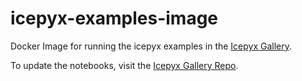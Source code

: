 # icepyx-examples-image

Docker Image for running the icepyx examples in the
[Icepyx Gallery]().

To update the notebooks, visit the
[Icepyx Gallery Repo](https://github.com/icesat2py/icepyx-gallery).

